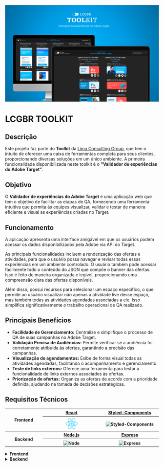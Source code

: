 <img align="center" src="./public/toolkit_readme_capa.png" alt="Blue background with a demonstration of the web view in a notebook and a desktop computer">

# LCGBR TOOLKIT
## Descrição
Este projeto faz parte do **Toolkit** da [Lima Consulting Group](https://www.limaconsulting.com/), que tem o intuito de oferecer uma caixa de ferramentas completa para seus clientes, proporcionando diversas soluções em um único ambiente. A primeira funcionalidade disponibilizada neste toolkit é o **"Validador de experiências do Adobe Target"**.

## Objetivo
O **Validador de experiências do Adobe Target** é uma aplicação web que tem o objetivo de facilitar as etapas de QA, fornecendo uma ferramenta intuitiva que permita às equipes visualizar, validar e testar de maneira eficiente e visual as experiências criadas no Target.

## Funcionamento
A aplicação apresenta uma interface amigável em que os usuários podem acessar os dados disponibilizados pela Adobe via API do Target. 

As principais funcionalidades incluem a renderização das ofertas e atividades, para que o usuário possa navegar e revisar todas essas experiências em um ambiente controlado. O usuário também pode acessar facilmente todo o conteúdo do JSON que compõe o banner das ofertas. Isso é feito de maneira organizada e legível, proporcionando uma compreensão clara das ofertas disponíveis.

Além disso, possui recursos para selecionar um espaço específico, o que permite ao usuário visualizar não apenas a atividade live desse espaço, mas também todas as atividades agendadas associadas a ele. Isso simplifica significativamente o trabalho operacional de QA realizado.

## Principais Benefícios
- **Facilidade de Gerenciamento:** Centralize e simplifique o processo de QA de suas campanhas no Adobe Target.
- **Validação Precisa de Audiências:** Permite verificar se a audiência foi corretamente atribuída às ofertas, garantindo a precisão das campanhas.
- **Visualização de agendamentos:** Exibe de forma visual todas as atividades agendadas, facilitando o acompanhamento e gerenciamento.
- **Teste de links externos:** Oferece uma ferramenta para testar a funcionalidade de links externos associados às ofertas.
- **Priorização de ofertas:** Organiza as ofertas de acordo com a prioridade definida, ajudando na tomada de decisões estratégicas.

## Requisitos Técnicos

<table>
  <tr>
    <th width="110px" rowspan="2">Frontend</th>
    <th width="110px"><a href="https://react.dev/" target="_blank">React</a></th>
    <th width="180px"><a href="https://styled-components.com/" target="_blank">Styled-Components</a></th>
   </tr>
  <tr>
    <th><img align="center" alt="React" height="40" src="https://raw.githubusercontent.com/devicons/devicon/master/icons/react/react-original.svg"></th>
    <th><img align="center" alt="Styled-Components" height="40" src="https://miro.medium.com/v2/resize:fit:636/format:webp/1*7jRD5QhgARucFKvRHFxpOg.png"></th>
  </tr>
  <tr>
    <th width="110px" rowspan="2">Backend</th>
    <th width="180px"><a href="https://nodejs.org/pt" target="_blank">Node.js</a></th>
    <th width="180px"><a href="https://expressjs.com/pt-br/" target="_blank">Express</a></th>
   </tr>
  <tr>
    <th><img align="center" alt="Node" height="40" src="https://cdn.jsdelivr.net/gh/devicons/devicon/icons/nodejs/nodejs-original.svg"></th>
    <th><img align="center" alt="Express" height="40" src="https://cdn.jsdelivr.net/gh/devicons/devicon@latest/icons/express/express-original.svg"></th>
  </tr>
</table> 

<details>
  <summary><strong>Frontend</strong></summary>

### Tecnologias
O frontend deste projeto foi desenvolvido utilizando:

- `React`: Uma biblioteca `JavaScript` de código aberto para criar interfaces de usuário, que permite o desenvolvimento de aplicações web escaláveis e reativas.
- `Styled-Components`: Uma biblioteca que permite escrever estilos `CSS` de forma mais dinâmica e modular, utilizando JavaScript para estilizar componentes React.

Além disso, foram utilizadas as seguintes dependências de desenvolvimento:
- `Eslint`: Ferramenta de linting para manter um código JavaScript consistente e de alta qualidade.
- `Vite`: Uma ferramenta de construção de aplicações web rápida e minimalista que utiliza ESM (ECMAScript Modules) nativo para desenvolvimento de frontend.

Essas tecnologias foram escolhidas para proporcionar uma experiência de desenvolvimento moderna, eficiente e escalável para o projeto.

### Iniciando
1. Clone o repositório
2. Instale as dependências, com `npm i`
3. Inicie o servidor com `npm run dev`
>Aviso: O frontend estará disponível na porta **5173**. Certifique-se de acessar esta porta para visualizar a aplicação.

</details>

<details>
  <summary><strong>Backend</strong></summary>

[Repositório do backend do projeto](https://github.com/marcelo-mls/banco-pan-qa-target-api)

O backend deste projeto foi desenvolvido em `Node.js` com `Express` e interage com as APIs da Adobe.

Ele realiza requisições HTTP para obter informações sobre atividades, ofertas e audiências dentro do ambiente do Adobe Target. Posteriormente, ele processa, manipula e organiza os dados recebidos, mesclando, ordenando e refinando os resultados conforme necessário. Esses dados são então disponibilizados de forma mais organizada e estruturada através de uma outra API HTTP para consumo externo.

Em suma, o projeto atua como uma ponte entre as APIs do Adobe Target e outros sistemas, entregando informações de maneira mais acessível e organizada.

### Tecnologias
Este projeto foi desenvolvido utilizando `Node.js` juntamente com as seguintes tecnologias e bibliotecas:

- `Express`: Utilizado como framework web para criar e gerenciar as rotas da API, facilitando o desenvolvimento de aplicativos web e APIs RESTful.
- `Cors`: Usado para habilitar o controle de acesso HTTP, permitindo que este aplicativo web seja acessado por outros domínios.
- `Dotenv`: Utilizado para carregar variáveis de ambiente a partir de um arquivo .env, facilitando a configuração de informações sensíveis, como chaves de acesso e segredos do cliente.

Além disso, foram utilizadas as seguintes dependências de desenvolvimento:

- `Nodemon`: Ferramenta de desenvolvimento usada para monitorar as alterações nos arquivos do projeto e reiniciar automaticamente o servidor quando necessário durante o desenvolvimento.
- `Eslint`: Utilizado como uma ferramenta de linting para manter um código JavaScript consistente e de alta qualidade.

Essas tecnologias e bibliotecas foram escolhidas para oferecer uma base sólida e eficiente para o desenvolvimento da aplicação, garantindo desempenho e facilidade de manutenção.

### Iniciando
1. Clone o repositório
2. Instale as dependências, com `npm i`
4. Informe as variáveis de ambiente
3. Inicie o servidor com `npm run dev`
>Aviso: O backend estará disponível na porta **3001**. Certifique-se de acessar esta porta para visualizar a aplicação.

### Variáveis de Ambiente
Importante lembrar de criar um arquivo `.env` e preencher com as variáveis de ambiente conforme indicado no arquivo `.env.example`

### Rotas
> Todas as rotas retornam JSON.
> Em caso de sucesso, o status de resposta é 200 (OK).
> Lembre-se de informar os parâmetros adequados

### Atividades
- `GET`: /activities/
>Retorna uma lista de todas as atividades.
- `GET`: /activities/:activityId
>Retorna os detalhes de uma atividade específica com base no seu ID.

### Audiências
- `GET`: /audiences/
>Retorna uma lista de todas as audiências.
- `GET`: /audiences/:audienceId
>Retorna os detalhes de uma audiência específica com base no seu ID.

### Ofertas
- `GET`: /offers/:offerId
>Retorna os detalhes de uma oferta específica com base no seu ID.

### Espaços
- `GET`: /space/clean/:spaceName
>Retorna todo o conteúdo de um espaço, incluindo atividades, ofertas e audiências.
>
</details>
